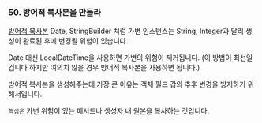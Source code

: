 ### 50. 방어적 복사본을 만들라
[방어적 복사본](http://www.javapractices.com/topic/TopicAction.do?Id=15)
Date, StringBuilder 처럼 가변 인스턴스는 String, Integer과 달리 생성이 완료된 후에 변경될 위험이 있습니다. 

Date 대신 LocalDateTime을 사용하면 가변의 위험이 제거됩니다. (이 방법이 최선일겁니다 하지만 여의치 않을 경우 방어적 복사본을 사용하면 됩니다.)

방어적 복사본을 생성해주는데 가장 큰 이유는 객체 필드 갑의 추후 변경을 방지하기 위해서입니다. 

`핵심은` 가변 위험이 있는 메서드나 생성자 내 원본을 복사하는 것입니다.